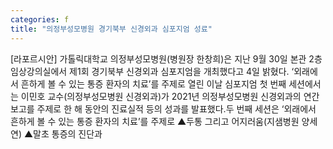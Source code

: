 ```yaml
---
categories: f
title: "의정부성모병원 경기북부 신경외과 심포지엄 성료"
---
```

[라포르시안] 가톨릭대학교 의정부성모병원(병원장 한창희)은 지난 9월 30일 본관 2층 임상강의실에서 제1회 경기북부 신경외과 심포지엄을 개최했다고 4일 밝혔다. ‘외래에서 흔하게 볼 수 있는 통증 환자의 치료’를 주제로 열린 이날 심포지엄 첫 번째 세션에서는 이민호 교수(의정부성모병원 신경외과)가 2021년 의정부성모병원 신경외과의 연간 보고를 주제로 한 해 동안의 진료실적 등의 성과를 발표했다.두 번째 세션은 ‘외래에서 흔하게 볼 수 있는 통증 환자의 치료’를 주제로 ▲두통 그리고 어지러움(지샘병원 양세연) ▲말초 통증의 진단과